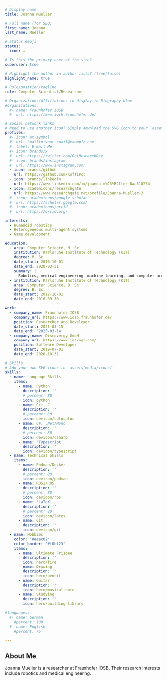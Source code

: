 ```yaml
---
# Display name
title: Joanna Mueller

# Full name (for SEO)
first_name: Joanna
last_name: Mueller

# Status emoji
status:
  icon: ☕️

# Is this the primary user of the site?
superuser: true

# Highlight the author in author lists? (true/false)
highlight_name: true

# Role/position/tagline
role: Computer Scientist/Researcher

# Organizations/Affiliations to display in Biography blox
#organizations:
  #- name: Fraunhofer IOSB
  #  url: https://www.iosb.fraunhofer.de/

# Social network links
# Need to use another icon? Simply download the SVG icon to your `assets/media/icons/` folder.
profiles:
  #- icon: at-symbol
  #  url: 'mailto:your-email@example.com'
  #  label: E-mail Me
  #- icon: brands/x
  #  url: https://twitter.com/GetResearchDev
  #- icon: brands/instagram
  #  url: https://www.instagram.com/
  - icon: brands/github
    url: https://github.com/KoffiPot
  - icon: brands/linkedin
    url: https://www.linkedin.com/in/joanna-m%C3%BCller-8aa518254
  - icon: academicons/researchgate
    url: https://www.researchgate.net/profile/Joanna-Mueller-3
  #- icon: academicons/google-scholar
  #  url: https://scholar.google.com/
  #- icon: academicons/orcid
  #  url: https://orcid.org/

interests:
  - Humanoid robotics
  - Heterogeneous multi-agent systems
  - Game development

education:
  - area: Computer Science, M. Sc.
    institution: Karlsruhe Institute of Technology (KIT)
    degree: M. Sc.
    date_start: 2016-10-01
    date_end: 2020-03-31
    summary: |
      Robotics, medical engineering, machine learning, and computer architecture
  - institution: Karlsruhe Institute of Technology (KIT)
    area: Computer Science, B. Sc.
    degree: B. Sc.
    date_start: 2012-10-01
    date_end: 2016-09-30

work:
  - company_name: Fraunhofer IOSB
    company_url: https://www.iosb.fraunhofer.de/
    position: Researcher and Developer
    date_start: 2021-03-15
    date_end: '2025-03-14'
  - company_name: Discovergy GmbH
    company_url: https://www.inexogy.com/
    position: Software Developer
    date_start: 2019-07-01
    date_end: 2020-10-31

# Skills
# Add your own SVG icons to `assets/media/icons/`
skills:
  - name: Language Skills
    items:
      - name: Python
        description: ''
        # percent: 80
        icon: python
      - name: C++, C
        description: ''
        # percent: 80
        icon: devicon/cplusplus
      - name: C#, .Net/Mono
        description: ''
        # percent: 80
        icon: devicon/csharp
      - name: 'Typescript'
        description: ''
        icon: devicon/typescript
  - name: Technical Skills
    items:
      - name: Podman/Docker
        description: ''
        # percent: 80
        icon: devicon/podman
      - name: ROS2/ROS
        description: ''
        # percent: 80
        icon: devicon/ros
      - name: 'LaTeX'
        description: ''
        # percent: 80
        icon: devicon/latex
      - name: Git
        description: ''
        icon: devicon/git
  - name: Hobbies
    color: '#eeac02'
    color_border: '#f0bf23'
    items:
      - name: Ultimate Frisbee
        description: ''
        icon: hero/fire
      - name: Drawing
        description: ''
        icon: hero/pencil
      - name: Guitar
        description: ''
        icon: hero/musical-note
      - name: Studying
        description: ''
        icon: hero/building-library

#languages:
  #- name: German
    #percent: 100
  #- name: English
    #percent: 75

---
```


## About Me

Joanna Mueller is a researcher at Fraunhofer IOSB. Their research interests include robotics and medical engineering.

